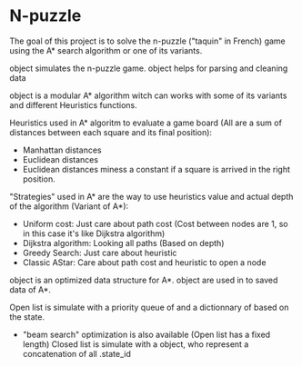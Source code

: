 # N-puzzle

The goal of this project is to solve the n-puzzle ("taquin" in French) game using the A* search algorithm or one of its variants.

<Taquin> object simulates the n-puzzle game.
<Parser> object helps for parsing and cleaning data

 
  
<AStar> object is a modular A* algorithm witch can works with some of its variants and different Heuristics functions.
  
Heuristics used in A* algoritm to evaluate a game board (All are a sum of distances between each square and its final position):
  
  - Manhattan distances
  - Euclidean distances
  - Euclidean distances miness a constant if a square is arrived in the right position.

"Strategies" used in A* are the way to use heuristics value and actual depth of the algorithm (Variant of A*):
  
  - Uniform cost:         Just care about path cost (Cost between nodes are 1, so in this case it's like Dijkstra algorithm)
  - Dijkstra algorithm:   Looking all paths (Based on depth)
  - Greedy Search:        Just care about heuristic
  - Classic AStar:        Care about path cost and heuristic to open a node

  
  
<AstarData> object is an optimized data structure for A*.
<Node> object are used in <AstarData> to saved data of A*.
 
Open list is simulate with a priority queue of <Node> and a dictionnary of <Node> based on the state.
  - "beam search" optimization is also available (Open list has a fixed length)
Closed list is simulate with a <str> object, who represent a concatenation of all <Node>.state_id

